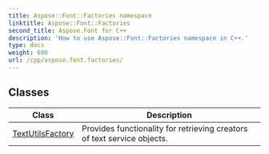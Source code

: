 ```yaml
---
title: Aspose::Font::Factories namespace
linktitle: Aspose::Font::Factories
second_title: Aspose.Font for C++
description: 'How to use Aspose::Font::Factories namespace in C++.'
type: docs
weight: 600
url: /cpp/aspose.font.factories/
---
```




## Classes

| Class | Description |
| --- | --- |
| [TextUtilsFactory](./textutilsfactory/) | Provides functionality for retrieving creators of text service objects. |
